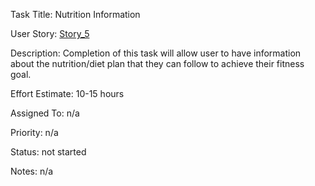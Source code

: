 Task Title: Nutrition Information

User Story: [Story_5](mywebclass-agile-docs/documentation/templates/theme/initiatives/epics/stories/Story_5.md)

Description: Completion of this task will allow user to have information about the nutrition/diet plan that they can follow to achieve their fitness goal.

Effort Estimate: 10-15 hours

Assigned To: n/a

Priority: n/a

Status: not started

Notes: n/a

